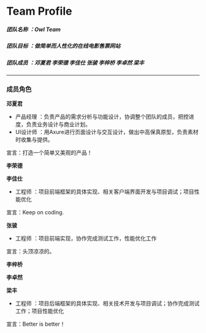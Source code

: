 # Team Profile
##### 团队名称 ：Owl Team
##### 团队目标 ：做简单而人性化的在线电影售票网站
##### 团队成员 ：邓夏君 李荣德 李佳仕 张骏 李梓桥 李卓然 梁丰
---
### 成员角色

**邓夏君**
- 产品经理 ：负责产品的需求分析与功能设计，协调整个团队的成员，把控进度，负责业务设计与商业计划。
- UI设计师 ：用Axure进行页面设计与交互设计，做出中高保真原型，负责素材时收集与提供。

宣言：打造一个简单又美观的产品！

**李荣德**


**李佳仕**
- 工程师 ：项目前端框架的具体实现、相关客户端界面开发与项目调试；项目性能优化

宣言：Keep on coding.


**张骏**
- 工程师 ：项目前端实现，协作完成测试工作，性能优化工作

宣言：头顶凉凉的。

**李梓桥**


**李卓然**


**梁丰**
- 工程师 ：项目后端框架的具体实现、相关技术开发与项目调试；协作完成测试工作；项目性能优化

宣言：Better is better！
